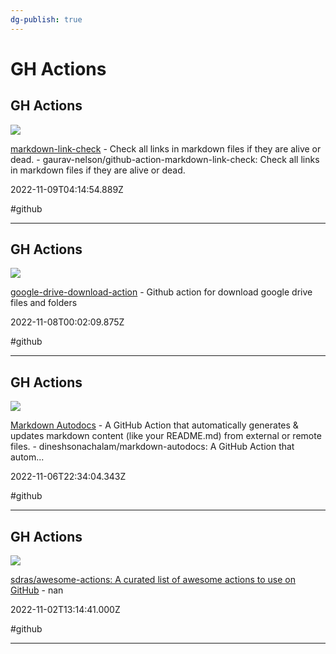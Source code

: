 ```yaml
---
dg-publish: true
---
```


# GH Actions

## GH Actions

![](https://repository-images.githubusercontent.com/178552370/488a0480-ea87-11e9-96e8-e1216bec6fa3)

[markdown-link-check](https://github.com/gaurav-nelson/github-action-markdown-link-check) - Check all links in markdown files if they are alive or dead.  - gaurav-nelson/github-action-markdown-link-check: Check all links in markdown files if they are alive or dead.

2022-11-09T04:14:54.889Z

#github

---

## GH Actions

![](https://opengraph.githubassets.com/0d170f278f9810829553b4622d6f140c4745a9eee8cbf6e29c376486f9d418bd/raeperd/google-drive-download-action)

[google-drive-download-action](https://github.com/raeperd/google-drive-download-action) - Github action for download google drive files and folders

2022-11-08T00:02:09.875Z

#github

---

## GH Actions

![](https://repository-images.githubusercontent.com/377247785/de6e3300-d733-11eb-873b-829614ee2254)

[Markdown Autodocs](https://github.com/dineshsonachalam/markdown-autodocs) - A GitHub Action that automatically generates & updates markdown content (like your README.md) from external or remote files. - dineshsonachalam/markdown-autodocs:  A GitHub Action that autom...

2022-11-06T22:34:04.343Z

#github

---

## GH Actions

![](https://opengraph.githubassets.com/3e172357e3075428e537ec36a838001622555f62f147537a232f1c021a2e57fe/sdras/awesome-actions)

[sdras/awesome-actions: A curated list of awesome actions to use on GitHub](https://github.com/sdras/awesome-actions) - nan

2022-11-02T13:14:41.000Z

#github

---
